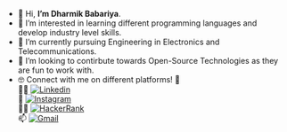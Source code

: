 - 👋 Hi, **I’m Dharmik Babariya**.
- 👀 I’m interested in learning different programming languages and develop industry level skills.
- 🌱 I’m currently pursuing Engineering in Electronics and Telecommunications.
- 💞️ I’m looking to contirbute towards Open-Source Technologies as they are fun to work with.
- 🤓 Connect with me on different platforms! 🔗 <br>
  👨‍💼 [![Linkedin](https://img.shields.io/badge/-DharmikBabariya-blue?style=flat&logo=Linkedin&logoColor=white)](https://www.linkedin.com/in/dharmikbabariya/)  <br>
  📱 [![Instagram](https://img.shields.io/badge/-dharmik_babariya-orange?style=flat&labelColor=orange&logo=instagram&logoColor=white)](https://www.instagram.com/dharmik_babariya) <br>
  👨‍💻 [![HackerRank](https://img.shields.io/badge/-DharmikBabariya-islamicgreen?style=flat&logo=HackerRank&logoColor=black)](https://www.hackerrank.com/dharmik_babariya)  <br>
  📫 [![Gmail](https://img.shields.io/badge/-Dharmik_Mail-crimson?style=flat&logo=Gmail&logoColor=white)](mailto:babariyadharmik527@gmail.com) <br>


<!---
**justdharmik/justdharmik** is a ✨ special ✨ repository because its `README.md` (this file) appears on your GitHub profile.
You can click the Preview link to take a look at your changes.
--->
